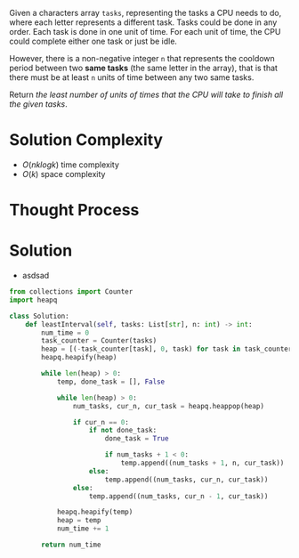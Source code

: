 Given a characters array `tasks`, representing the tasks a CPU needs to do, where each letter represents a different task. Tasks could be done in any order. Each task is done in one unit of time. For each unit of time, the CPU could complete either one task or just be idle.

However, there is a non-negative integer `n` that represents the cooldown period between two **same tasks** (the same letter in the array), that is that there must be at least `n` units of time between any two same tasks.

Return _the least number of units of times that the CPU will take to finish all the given tasks_.
# Solution Complexity
- $O(nklogk)$ time complexity
- $O(k)$ space complexity
# Thought Process
# Solution
- asdsad
```Python
from collections import Counter
import heapq

class Solution:
	def leastInterval(self, tasks: List[str], n: int) -> int:
		num_time = 0
		task_counter = Counter(tasks)
		heap = [(-task_counter[task], 0, task) for task in task_counter]
		heapq.heapify(heap)

		while len(heap) > 0:
			temp, done_task = [], False

			while len(heap) > 0:
				num_tasks, cur_n, cur_task = heapq.heappop(heap)

				if cur_n == 0:
					if not done_task:
						done_task = True

						if num_tasks + 1 < 0:
							temp.append((num_tasks + 1, n, cur_task))
					else:
						temp.append((num_tasks, cur_n, cur_task))
				else:
					temp.append((num_tasks, cur_n - 1, cur_task))

			heapq.heapify(temp)
			heap = temp
			num_time += 1

		return num_time
```